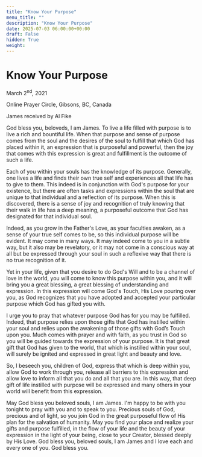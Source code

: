 ```yaml
---
title: "Know Your Purpose"
menu_title: ""
description: "Know Your Purpose"
date: 2025-07-03 06:00:00+00:00
draft: False
hidden: True
weight:
---
```

# Know Your Purpose

March 2<sup>nd</sup>, 2021

Online Prayer Circle, Gibsons, BC, Canada

James received by Al Fike

God bless you, beloveds, I am James. To live a life filled with purpose is to live a rich and bountiful life. When that purpose and sense of purpose comes from the soul and the desires of the soul to fulfill that which God has placed within it, an expression that is purposeful and powerful, then the joy that comes with this expression is great and fulfillment is the outcome of such a life.

Each of you within your souls has the knowledge of its purpose. Generally, one lives a life and finds their own true self and experiences all that life has to give to them. This indeed is in conjunction with God's purpose for your existence, but there are often tasks and expressions within the soul that are unique to that individual and a reflection of its purpose. When this is discovered, there is a sense of joy and recognition of truly knowing that their walk in life has a deep meaning, a purposeful outcome that God has designated for that individual soul.

Indeed, as you grow in the Father's Love, as your faculties awaken, as a sense of your true self comes to be, so this individual purpose will be evident. It may come in many ways. It may indeed come to you in a subtle way, but it also may be revelatory, or it may not come in a conscious way at all but be expressed through your soul in such a reflexive way that there is no true recognition of it.

Yet in your life, given that you desire to do God's Will and to be a channel of love in the world, you will come to know this purpose within you, and it will bring you a great blessing, a great blessing of understanding and expression. In this expression will come God's Touch, His Love pouring over you, as God recognizes that you have adopted and accepted your particular purpose which God has gifted you with.

I urge you to pray that whatever purpose God has for you may be fulfilled. Indeed, that purpose relies upon those gifts that God has instilled within your soul and relies upon the awakening of those gifts with God’s Touch upon you. Much comes with prayer and with faith, as you trust in God so you will be guided towards the expression of your purpose. It is that great gift that God has given to the world, that which is instilled within your soul, will surely be ignited and expressed in great light and beauty and love.

So, I beseech you, children of God, express that which is deep within you, allow God to work through you, release all barriers to this expression and allow love to inform all that you do and all that you are. In this way, that deep gift of life instilled with purpose will be expressed and many others in your world will benefit from this expression.

May God bless you beloved souls, I am James. I'm happy to be with you tonight to pray with you and to speak to you. Precious souls of God, precious and of light, so you join God in the great purposeful flow of His plan for the salvation of humanity. May you find your place and realize your gifts and purpose fulfilled, in the flow of your life and the beauty of your expression in the light of your being, close to your Creator, blessed deeply by His Love. God bless you, beloved souls, I am James and I love each and every one of you. God bless you.
